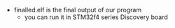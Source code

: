 * finalled.elf is the final output of our program
    * you can run it in STM32f4 series Discovery board
